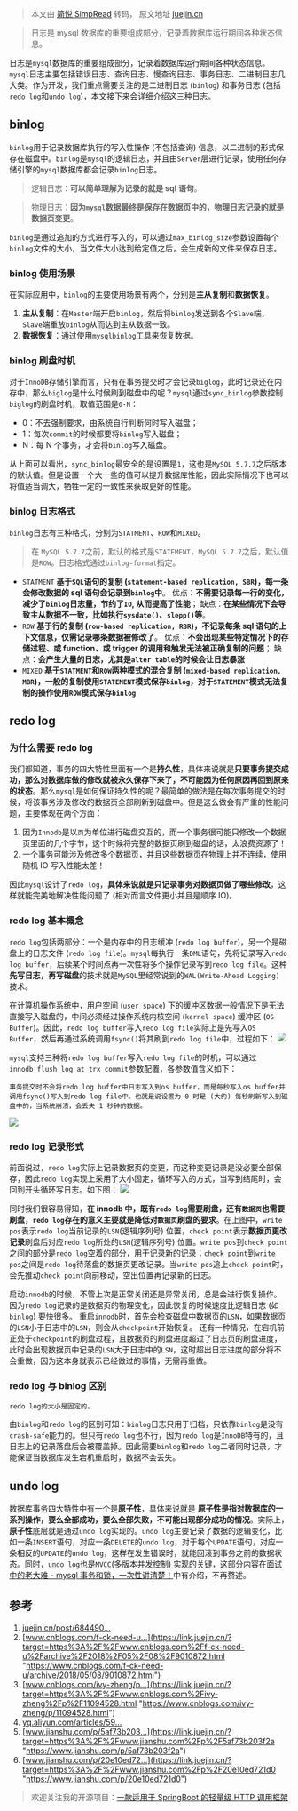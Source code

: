 > 本文由 [简悦 SimpRead](http://ksria.com/simpread/) 转码， 原文地址 [juejin.cn](https://juejin.cn/post/6860252224930070536)

> 日志是 mysql 数据库的重要组成部分，记录着数据库运行期间各种状态信息。

日志是`mysql`数据库的重要组成部分，记录着数据库运行期间各种状态信息。`mysql`日志主要包括错误日志、查询日志、慢查询日志、事务日志、二进制日志几大类。作为开发，我们重点需要关注的是二进制日志 (`binlog`) 和事务日志 (包括`redo log`和`undo log`)，本文接下来会详细介绍这三种日志。

binlog
------

`binlog`用于记录数据库执行的写入性操作 (不包括查询) 信息，以二进制的形式保存在磁盘中。`binlog`是`mysql`的逻辑日志，并且由`Server`层进行记录，使用任何存储引擎的`mysql`数据库都会记录`binlog`日志。

> 逻辑日志：**可以简单理解为记录的就是 sql 语句**。

> 物理日志：**因为`mysql`数据最终是保存在数据页中的，物理日志记录的就是数据页变更**。

`binlog`是通过追加的方式进行写入的，可以通过`max_binlog_size`参数设置每个`binlog`文件的大小，当文件大小达到给定值之后，会生成新的文件来保存日志。

### binlog 使用场景

在实际应用中，`binlog`的主要使用场景有两个，分别是**主从复制**和**数据恢复**。

1.  **主从复制**：在`Master`端开启`binlog`，然后将`binlog`发送到各个`Slave`端，`Slave`端重放`binlog`从而达到主从数据一致。
2.  **数据恢复**：通过使用`mysqlbinlog`工具来恢复数据。

### binlog 刷盘时机

对于`InnoDB`存储引擎而言，只有在事务提交时才会记录`biglog`，此时记录还在内存中，那么`biglog`是什么时候刷到磁盘中的呢？`mysql`通过`sync_binlog`参数控制`biglog`的刷盘时机，取值范围是`0-N`：

*   0：不去强制要求，由系统自行判断何时写入磁盘；
*   1：每次`commit`的时候都要将`binlog`写入磁盘；
*   N：每 N 个事务，才会将`binlog`写入磁盘。

从上面可以看出，`sync_binlog`最安全的是设置是`1`，这也是`MySQL 5.7.7`之后版本的默认值。但是设置一个大一些的值可以提升数据库性能，因此实际情况下也可以将值适当调大，牺牲一定的一致性来获取更好的性能。

### binlog 日志格式

`binlog`日志有三种格式，分别为`STATMENT`、`ROW`和`MIXED`。

> 在 `MySQL 5.7.7`之前，默认的格式是`STATEMENT`，`MySQL 5.7.7`之后，默认值是`ROW`。日志格式通过`binlog-format`指定。

*   `STATMENT` **基于`SQL`语句的复制 (`statement-based replication, SBR`)，每一条会修改数据的 sql 语句会记录到`binlog`中**。 优点：**不需要记录每一行的变化，减少了`binlog`日志量，节约了`IO`, 从而提高了性能**； 缺点：**在某些情况下会导致主从数据不一致，比如执行`sysdate()`、`slepp()`等**。
*   `ROW` **基于行的复制 (`row-based replication, RBR`)，不记录每条 sql 语句的上下文信息，仅需记录哪条数据被修改了**。 优点：**不会出现某些特定情况下的存储过程、或 function、或 trigger 的调用和触发无法被正确复制的问题**； 缺点：**会产生大量的日志，尤其是`alter table`的时候会让日志暴涨**
*   `MIXED` **基于`STATMENT`和`ROW`两种模式的混合复制 (`mixed-based replication, MBR`)，一般的复制使用`STATEMENT`模式保存`binlog`，对于`STATEMENT`模式无法复制的操作使用`ROW`模式保存`binlog`**

redo log
--------

### 为什么需要 redo log

我们都知道，事务的四大特性里面有一个是**持久性**，具体来说就是**只要事务提交成功，那么对数据库做的修改就被永久保存下来了，不可能因为任何原因再回到原来的状态**。那么`mysql`是如何保证持久性的呢？最简单的做法是在每次事务提交的时候，将该事务涉及修改的数据页全部刷新到磁盘中。但是这么做会有严重的性能问题，主要体现在两个方面：

1.  因为`Innodb`是以`页`为单位进行磁盘交互的，而一个事务很可能只修改一个数据页里面的几个字节，这个时候将完整的数据页刷到磁盘的话，太浪费资源了！
2.  一个事务可能涉及修改多个数据页，并且这些数据页在物理上并不连续，使用随机 IO 写入性能太差！

因此`mysql`设计了`redo log`，**具体来说就是只记录事务对数据页做了哪些修改**，这样就能完美地解决性能问题了 (相对而言文件更小并且是顺序 IO)。

### redo log 基本概念

`redo log`包括两部分：一个是内存中的日志缓冲 (`redo log buffer`)，另一个是磁盘上的日志文件 (`redo log file`)。`mysql`每执行一条`DML`语句，先将记录写入`redo log buffer`，后续某个时间点再一次性将多个操作记录写到`redo log file`。这种**先写日志，再写磁盘**的技术就是`MySQL`里经常说到的`WAL(Write-Ahead Logging)` 技术。

在计算机操作系统中，用户空间 (`user space`) 下的缓冲区数据一般情况下是无法直接写入磁盘的，中间必须经过操作系统内核空间 (`kernel space`) 缓冲区 (`OS Buffer`)。因此，`redo log buffer`写入`redo log file`实际上是先写入`OS Buffer`，然后再通过系统调用`fsync()`将其刷到`redo log file`中，过程如下： ![](https://p3-juejin.byteimg.com/tos-cn-i-k3u1fbpfcp/dbc4395ebadf4dbd87e1c64a6bdb68e0~tplv-k3u1fbpfcp-watermark.image)

`mysql`支持三种将`redo log buffer`写入`redo log file`的时机，可以通过`innodb_flush_log_at_trx_commit`参数配置，各参数值含义如下：

```
事务提交时不会将redo log buffer中日志写入到os buffer，而是每秒写入os buffer并调用fsync()写入到redo log file中。也就是说设置为 0 时是 (大约) 每秒刷新写入到磁盘中的，当系统崩溃，会丢失 1 秒钟的数据。
```

![](https://p3-juejin.byteimg.com/tos-cn-i-k3u1fbpfcp/dcfbc08983004721bfa445ea3cc9777d~tplv-k3u1fbpfcp-watermark.image)

### redo log 记录形式

前面说过，`redo log`实际上记录数据页的变更，而这种变更记录是没必要全部保存，因此`redo log`实现上采用了大小固定，循环写入的方式，当写到结尾时，会回到开头循环写日志。如下图： ![](https://p3-juejin.byteimg.com/tos-cn-i-k3u1fbpfcp/5bd580611e99442a8037c9b5f0b519bc~tplv-k3u1fbpfcp-watermark.image)

同时我们很容易得知，**在 innodb 中，既有`redo log`需要刷盘，还有`数据页`也需要刷盘，`redo log`存在的意义主要就是降低对`数据页`刷盘的要求**。在上图中，`write pos`表示`redo log`当前记录的`LSN`(逻辑序列号) 位置，`check point`表示**数据页更改记录**刷盘后对应`redo log`所处的`LSN`(逻辑序列号) 位置。`write pos`到`check point`之间的部分是`redo log`空着的部分，用于记录新的记录；`check point`到`write pos`之间是`redo log`待落盘的数据页更改记录。当`write pos`追上`check point`时，会先推动`check point`向前移动，空出位置再记录新的日志。

启动`innodb`的时候，不管上次是正常关闭还是异常关闭，总是会进行恢复操作。因为`redo log`记录的是数据页的物理变化，因此恢复的时候速度比逻辑日志 (如`binlog`) 要快很多。 重启`innodb`时，首先会检查磁盘中数据页的`LSN`，如果数据页的`LSN`小于日志中的`LSN`，则会从`checkpoint`开始恢复。 还有一种情况，在宕机前正处于`checkpoint`的刷盘过程，且数据页的刷盘进度超过了日志页的刷盘进度，此时会出现数据页中记录的`LSN`大于日志中的`LSN`，这时超出日志进度的部分将不会重做，因为这本身就表示已经做过的事情，无需再重做。

### redo log 与 binlog 区别

```
redo log的大小是固定的。
```

由`binlog`和`redo log`的区别可知：`binlog`日志只用于归档，只依靠`binlog`是没有`crash-safe`能力的。但只有`redo log`也不行，因为`redo log`是`InnoDB`特有的，且日志上的记录落盘后会被覆盖掉。因此需要`binlog`和`redo log`二者同时记录，才能保证当数据库发生宕机重启时，数据不会丢失。

undo log
--------

数据库事务四大特性中有一个是**原子性**，具体来说就是 **原子性是指对数据库的一系列操作，要么全部成功，要么全部失败，不可能出现部分成功的情况**。实际上，**原子性**底层就是通过`undo log`实现的。`undo log`主要记录了数据的逻辑变化，比如一条`INSERT`语句，对应一条`DELETE`的`undo log`，对于每个`UPDATE`语句，对应一条相反的`UPDATE`的`undo log`，这样在发生错误时，就能回滚到事务之前的数据状态。同时，`undo log`也是`MVCC`(多版本并发控制) 实现的关键，这部分内容在[面试中的老大难 - mysql 事务和锁，一次性讲清楚！](https://juejin.cn/post/6855129007336521741 "https://juejin.cn/post/6855129007336521741")中有介绍，不再赘述。

参考
--

1.  [juejin.cn/post/684490…](https://juejin.cn/post/6844903794073960455 "https://juejin.cn/post/6844903794073960455")
2.  [www.cnblogs.com/f-ck-need-u…](https://link.juejin.cn/?target=https%3A%2F%2Fwww.cnblogs.com%2Ff-ck-need-u%2Farchive%2F2018%2F05%2F08%2F9010872.html "https://www.cnblogs.com/f-ck-need-u/archive/2018/05/08/9010872.html")
3.  [www.cnblogs.com/ivy-zheng/p…](https://link.juejin.cn/?target=https%3A%2F%2Fwww.cnblogs.com%2Fivy-zheng%2Fp%2F11094528.html "https://www.cnblogs.com/ivy-zheng/p/11094528.html")
4.  [yq.aliyun.com/articles/59…](https://link.juejin.cn/?target=https%3A%2F%2Fyq.aliyun.com%2Farticles%2F592937 "https://yq.aliyun.com/articles/592937")
5.  [www.jianshu.com/p/5af73b203…](https://link.juejin.cn/?target=https%3A%2F%2Fwww.jianshu.com%2Fp%2F5af73b203f2a "https://www.jianshu.com/p/5af73b203f2a")
6.  [www.jianshu.com/p/20e10ed72…](https://link.juejin.cn/?target=https%3A%2F%2Fwww.jianshu.com%2Fp%2F20e10ed721d0 "https://www.jianshu.com/p/20e10ed721d0")

> 欢迎关注我的开源项目：[一款适用于 SpringBoot 的轻量级 HTTP 调用框架](https://link.juejin.cn/?target=https%3A%2F%2Fgithub.com%2FLianjiaTech%2Fretrofit-spring-boot-starter "https://github.com/LianjiaTech/retrofit-spring-boot-starter")
